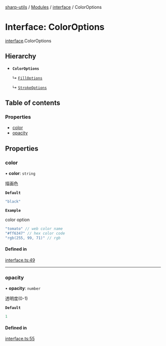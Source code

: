 [sharp-utils](../README.md) / [Modules](../modules.md) / [interface](../modules/interface.md) / ColorOptions

# Interface: ColorOptions

[interface](../modules/interface.md).ColorOptions

## Hierarchy

- **`ColorOptions`**

  ↳ [`FillOptions`](interface.FillOptions.md)

  ↳ [`StrokeOptions`](interface.StrokeOptions.md)

## Table of contents

### Properties

- [color](interface.ColorOptions.md#color)
- [opacity](interface.ColorOptions.md#opacity)

## Properties

### color

• **color**: `string`

描画色

**`Default`**

```ts
"black"
```

**`Example`**

color option
```ts
"tomato" // web color name
"#ff6347" // hex color code
"rgb(255, 99, 71)" // rgb
```

#### Defined in

[interface.ts:49](https://github.com/Manju2367/sharpUtils/blob/7f05473/interface.ts#L49)

___

### opacity

• **opacity**: `number`

透明度(0-1)

**`Default`**

```ts
1
```

#### Defined in

[interface.ts:55](https://github.com/Manju2367/sharpUtils/blob/7f05473/interface.ts#L55)
